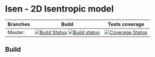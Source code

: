 # Isen - 2D Isentropic model 

Branches        | Build         | Tests coverage 
----------------|-------------- | --------------
Master:         | [![Build Status]( https://travis-ci.org/thfabian/Isen.svg?branch=master)](https://travis-ci.org/thfabian/Isen) [![Build status](https://ci.appveyor.com/api/projects/status/wcuxkwaxtt3vskqu/branch/master?svg=true)](https://ci.appveyor.com/project/thfabian/isen/branch/master)  | [![Coverage Status](https://coveralls.io/repos/github/thfabian/Isen/badge.svg?branch=master)](https://coveralls.io/github/thfabian/Isen?branch=master)


## Build
